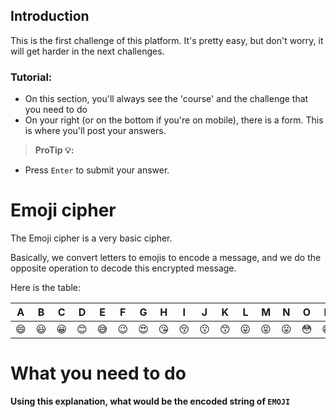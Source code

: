 ## Introduction
This is the first challenge of this platform. It's pretty easy, but don't worry, it will get harder in
the next challenges.

### Tutorial:
- On this section, you'll always see the 'course' and the challenge that you need to do
- On your right (or on the bottom if you're on mobile), there is a form. This is where you'll post your answers.
> **ProTip 💡:**
- Press `Enter` to submit your answer.

# Emoji cipher

The Emoji cipher is a very basic cipher.

Basically, we convert letters to emojis to encode a message, and we do the opposite operation to decode this encrypted message.

Here is the table:
<table>
	<thead>
		<tr>
			<th>A</th>
			<th>B</th>
			<th>C</th>
			<th>D</th>
			<th>E</th>
			<th>F</th>
			<th>G</th>
			<th>H</th>
			<th>I</th>
			<th>J</th>
			<th>K</th>
			<th>L</th>
			<th>M</th>
			<th>N</th>
			<th>O</th>
			<th>P</th>
			<th>Q</th>
			<th>R</th>
			<th>S</th>
			<th>T</th>
			<th>U</th>
			<th>V</th>
			<th>W</th>
			<th>X</th>
			<th>Y</th>
			<th>Z</th>
		</tr>
	</thead>
	<tbody>
		<tr>
			<td>😄</td>
			<td>😃</td>
			<td>😀</td>
			<td>😊</td>
			<td>😅</td>
			<td>😉</td>
			<td>😍</td>
			<td>😘</td>
			<td>😚</td>
			<td>😗</td>
			<td>😙</td>
			<td>😜</td>
			<td>😝</td>
			<td>😛</td>
			<td>😳</td>
			<td>😁</td>
			<td>😔</td>
			<td>😌</td>
			<td>😒</td>
			<td>😞</td>
			<td>😣</td>
			<td>😢</td>
			<td>😂</td>
			<td>😭</td>
			<td>😎</td>
			<td>😈</td>
		</tr>
	</tbody>
</table>

# What you need to do

**Using this explanation, what would be the encoded string of `EMOJI`**
